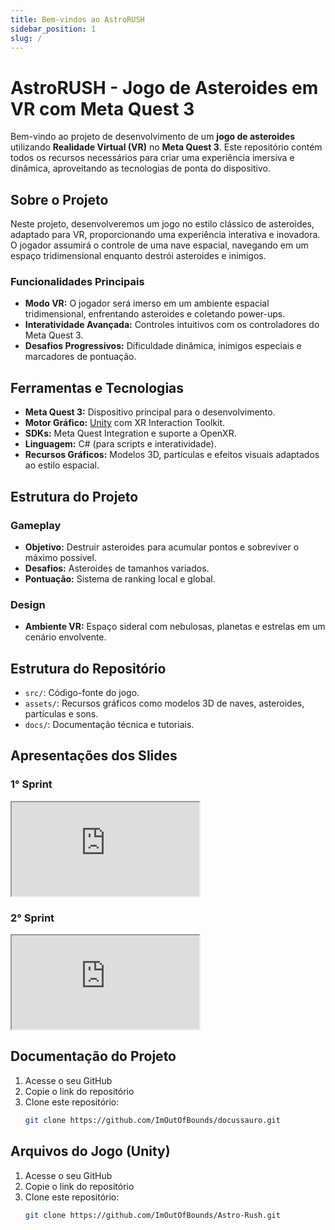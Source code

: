 ```yaml
---
title: Bem-vindos ao AstroRUSH
sidebar_position: 1
slug: /
---
```


# AstroRUSH - Jogo de Asteroides em VR com Meta Quest 3

Bem-vindo ao projeto de desenvolvimento de um **jogo de asteroides** utilizando **Realidade Virtual (VR)** no **Meta Quest 3**. Este repositório contém todos os recursos necessários para criar uma experiência imersiva e dinâmica, aproveitando as tecnologias de ponta do dispositivo.

## Sobre o Projeto

Neste projeto, desenvolveremos um jogo no estilo clássico de asteroides, adaptado para VR, proporcionando uma experiência interativa e inovadora. O jogador assumirá o controle de uma nave espacial, navegando em um espaço tridimensional enquanto destrói asteroides e inimigos.

### Funcionalidades Principais

- **Modo VR:** O jogador será imerso em um ambiente espacial tridimensional, enfrentando asteroides e coletando power-ups.
- **Interatividade Avançada:** Controles intuitivos com os controladores do Meta Quest 3.
- **Desafios Progressivos:** Dificuldade dinâmica, inimigos especiais e marcadores de pontuação.

## Ferramentas e Tecnologias

- **Meta Quest 3:** Dispositivo principal para o desenvolvimento.
- **Motor Gráfico:** [Unity](https://unity.com/) com XR Interaction Toolkit.
- **SDKs:** Meta Quest Integration e suporte a OpenXR.
- **Linguagem:** C# (para scripts e interatividade).
- **Recursos Gráficos:** Modelos 3D, partículas e efeitos visuais adaptados ao estilo espacial.

## Estrutura do Projeto

### Gameplay
- **Objetivo:** Destruir asteroides para acumular pontos e sobreviver o máximo possível.
- **Desafios:** Asteroides de tamanhos variados.
- **Pontuação:** Sistema de ranking local e global.

### Design
- **Ambiente VR:** Espaço sideral com nebulosas, planetas e estrelas em um cenário envolvente.

## Estrutura do Repositório

- `src/`: Código-fonte do jogo.
- `assets/`: Recursos gráficos como modelos 3D de naves, asteroides, partículas e sons.
- `docs/`: Documentação técnica e tutoriais.

## Apresentações dos Slides

### 1° Sprint

<iframe loading="lazy" style={{ display: 'block', margin: 'auto', width: '100%', height: '50vh', }}
   src="https://www.canva.com/design/DAGXNTOlGJA/nRKp1JdfE1ewSL8yCKIscQ/view?embed" allowfullscreen="allowfullscreen" allow="fullscreen">
</iframe>

### 2° Sprint

  <iframe loading="lazy" style={{ display: 'block', margin: 'auto', width: '100%', height: '50vh', }}
    src="https://www.canva.com/design/DAGX23aTqgc/huzXpQozG4Za-ZpqHgSekw/view?embed" allowfullscreen="allowfullscreen" allow="fullscreen">
  </iframe>

## Documentação do Projeto

1. Acesse o seu GitHub
2. Copie o link do repositório
3. Clone este repositório:
   ```bash
   git clone https://github.com/ImOutOfBounds/docussauro.git
   ```
## Arquivos do Jogo (Unity)

1. Acesse o seu GitHub
2. Copie o link do repositório
3. Clone este repositório:
   ```bash
   git clone https://github.com/ImOutOfBounds/Astro-Rush.git
   ```
